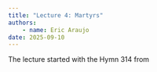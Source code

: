 ```yaml
---
title: "Lecture 4: Martyrs"
authors:
    - name: Eric Araujo
date: 2025-09-10
---
```


The lecture started with the Hymn 314 from 